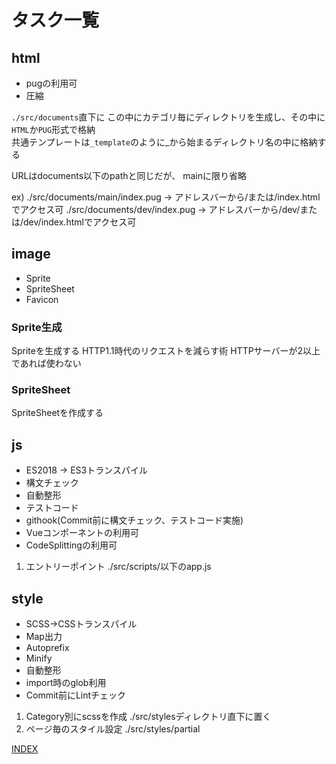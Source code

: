 # タスク一覧

## html

- pugの利用可
- 圧縮

`./src/documents`直下に
この中にカテゴリ毎にディレクトリを生成し、その中に`HTML`か`PUG`形式で格納  
共通テンプレートは`_template`のように_から始まるディレクトリ名の中に格納する

URLはdocuments以下のpathと同じだが、
mainに限り省略

ex)
./src/documents/main/index.pug -> アドレスバーから/または/index.htmlでアクセス可
./src/documents/dev/index.pug -> アドレスバーから/dev/または/dev/index.htmlでアクセス可

## image

- Sprite
- SpriteSheet
- Favicon

### Sprite生成

Spriteを生成する
HTTP1.1時代のリクエストを減らす術
HTTPサーバーが2以上であれば使わない

### SpriteSheet

SpriteSheetを作成する

## js

- ES2018 -> ES3トランスパイル
- 構文チェック
- 自動整形
- テストコード
- githook(Commit前に構文チェック、テストコード実施)
- Vueコンポーネントの利用可
- CodeSplittingの利用可

1. エントリーポイント
  ./src/scripts/以下のapp.js

## style

- SCSS->CSSトランスパイル
- Map出力
- Autoprefix
- Minify
- 自動整形
- import時のglob利用
- Commit前にLintチェック

1. Category別にscssを作成
    ./src/stylesディレクトリ直下に置く
2. ページ毎のスタイル設定
    ./src/styles/partial

[INDEX](../../index.md)
